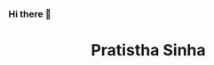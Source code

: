 ### Hi there 👋

<h1 align="center">Pratistha Sinha</h1>
<img width="200" height="200" src=”https://user-images.githubusercontent.com/75753187/123358567-aac7b900-d539-11eb-8275-0b380264bb4c.png" alt="my banner”>

<!--
**pratistha-05/pratistha-05** is a ✨ _special_ ✨ repository because its `README.md` (this file) appears on your GitHub profile.

Here are some ideas to get you started:
-->
 -🔭 I’m currently working on MERN stack Development
- 👯 I’m looking to collaborate on some open source projects
- 💬 Ask me about life aspects
- 📫 How to reach me: 
- 😄 Pronouns: she/her
- ⚡ Fun fact: I resonate with memes a lot


